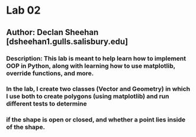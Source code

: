 # Lab 02
## Author: Declan Sheehan [dsheehan1.gulls.salisbury.edu]
### Description: This lab is meant to help learn how to implement OOP in Python, along with learning how to use matplotlib, override functions, and more.
### In the lab, I create two classes (Vector and Geometry) in which I use both to create polygons (using matplotlib) and run different tests to determine
### if the shape is open or closed, and whether a point lies inside of the shape.